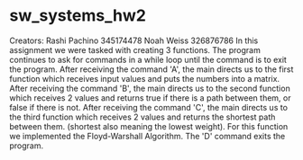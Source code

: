 # sw_systems_hw2
Creators: 
Rashi Pachino 345174478
Noah Weiss 326876786
In this assignment we were tasked with creating 3 functions. 
The program continues to ask for commands in a while loop until the command is to exit the program.
After receiving the command 'A', the main directs us to the first function which receives input values and puts the numbers into a matrix.
After receiving the command 'B', the main directs us to the second function which receives 2 values and returns true if there is a path between them, or false if there is not.
After receiving the command 'C', the main directs us to the third function which receives 2 values and returns the shortest path between them. (shortest also meaning the lowest weight). For this function we implemented the Floyd-Warshall Algorithm.
The 'D' command exits the program. 
